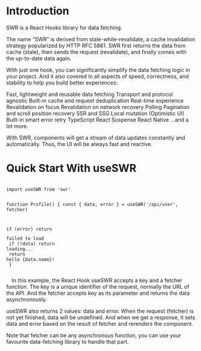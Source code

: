 
# Introduction
SWR is a React Hooks library for data fetching.

The name “SWR” is derived from stale-while-revalidate, a cache invalidation strategy popularized by HTTP RFC 5861. SWR first returns the data from cache (stale), then sends the request (revalidate), and finally comes with the up-to-date data again.

With just one hook, you can significantly simplify the data fetching logic in your project. And it also covered in all aspects of speed, correctness, and stability to help you build better experiences:

Fast, lightweight and reusable data fetching
Transport and protocol agnostic
Built-in cache and request deduplication
Real-time experience
Revalidation on focus
Revalidation on network recovery
Polling
Pagination and scroll position recovery
SSR and SSG
Local mutation (Optimistic UI)
Built-in smart error retry
TypeScript
React Suspense
React Native
...and a lot more.

With SWR, components will get a stream of data updates constantly and automatically. Thus, the UI will be always fast and reactive.
# Quick Start With useSWR

<code>
import useSWR from 'swr'

function Profile() {
  const { data, error } = useSWR('/api/user', fetcher)

  if (error) return <div>failed to load</div>
  if (!data) return <div>loading...</div>
  return <div>hello {data.name}!</div>
}
  
  </code>
In this example, the React Hook useSWR accepts a key and a fetcher function. The key is a unique identifier of the request, normally the URL of the API. And the fetcher accepts key as its parameter and returns the data asynchronously.

useSWR also returns 2 values: data and error. When the request (fetcher) is not yet finished, data will be undefined. And when we get a response, it sets data and error based on the result of fetcher and rerenders the component.

Note that fetcher can be any asynchronous function, you can use your favourite data-fetching library to handle that part.
